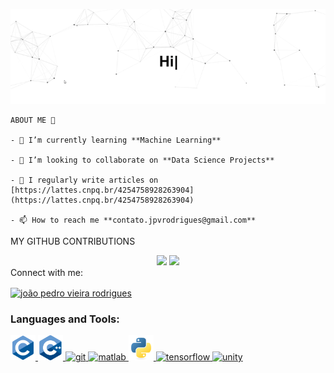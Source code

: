 <p align="center">
  <img src="https://github.com/Jotinha08/Jotinha08/raw/main/assets/header.gif" alt="Header">
</p>

```
ABOUT ME 👾

- 🌱 I’m currently learning **Machine Learning**

- 👯 I’m looking to collaborate on **Data Science Projects**

- 📝 I regularly write articles on [https://lattes.cnpq.br/4254758928263904](https://lattes.cnpq.br/4254758928263904)

- 📫 How to reach me **contato.jpvrodrigues@gmail.com**

```

MY GITHUB CONTRIBUTIONS

<div align="center">
	<img height="160px" src="https://github-readme-stats.vercel.app/api?username=Jotinha08&show_icons=true&theme=dracula"/>
	<img height="160px" src="https://github-readme-stats.vercel.app/api/top-langs/?username=Jotinha08&layout=compact&theme=dracula"/>
</div



<h3 align="left">Connect with me:</h3>
<p align="left">
<a href="https://linkedin.com/in/joão pedro vieira rodrigues" target="blank"><img align="center" src="https://raw.githubusercontent.com/rahuldkjain/github-profile-readme-generator/master/src/images/icons/Social/linked-in-alt.svg" alt="joão pedro vieira rodrigues" height="30" width="40" /></a>
</p>

<h3 align="left">Languages and Tools:</h3>
<p align="left"> <a href="https://www.cprogramming.com/" target="_blank" rel="noreferrer"> <img src="https://raw.githubusercontent.com/devicons/devicon/master/icons/c/c-original.svg" alt="c" width="40" height="40"/> </a> <a href="https://www.w3schools.com/cpp/" target="_blank" rel="noreferrer"> <img src="https://raw.githubusercontent.com/devicons/devicon/master/icons/cplusplus/cplusplus-original.svg" alt="cplusplus" width="40" height="40"/> </a> <a href="https://git-scm.com/" target="_blank" rel="noreferrer"> <img src="https://www.vectorlogo.zone/logos/git-scm/git-scm-icon.svg" alt="git" width="40" height="40"/> </a> <a href="https://www.mathworks.com/" target="_blank" rel="noreferrer"> <img src="https://upload.wikimedia.org/wikipedia/commons/2/21/Matlab_Logo.png" alt="matlab" width="40" height="40"/> </a> <a href="https://www.python.org" target="_blank" rel="noreferrer"> <img src="https://raw.githubusercontent.com/devicons/devicon/master/icons/python/python-original.svg" alt="python" width="40" height="40"/> </a> <a href="https://www.tensorflow.org" target="_blank" rel="noreferrer"> <img src="https://www.vectorlogo.zone/logos/tensorflow/tensorflow-icon.svg" alt="tensorflow" width="40" height="40"/> </a> <a href="https://unity.com/" target="_blank" rel="noreferrer"> <img src="https://www.vectorlogo.zone/logos/unity3d/unity3d-icon.svg" alt="unity" width="40" height="40"/> </a> </p>
